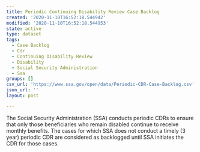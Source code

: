 ```yaml
---
title: Periodic Continuing Disability Review Case Backlog
created: '2020-11-10T16:52:18.544942'
modified: '2020-11-10T16:52:18.544953'
state: active
type: dataset
tags:
  - Case Backlog
  - Cdr
  - Continuing Disability Review
  - Disability
  - Social Security Administration
  - Ssa
groups: []
csv_url: 'https://www.ssa.gov/open/data/Periodic-CDR-Case-Backlog.csv'
json_url: ''
layout: post

---
```

The Social Security Administration (SSA) conducts periodic CDRs to ensure that only those beneficiaries who remain disabled continue to receive monthly benefits. The cases for which SSA does not conduct a timely (3 year) periodic CDR are considered as backlogged until SSA initiates the CDR for those cases.
